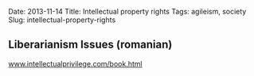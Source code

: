 Date: 2013-11-14
Title: Intellectual property rights
Tags: agileism, society
Slug: intellectual-property-rights

## Liberarianism Issues (romanian)

www.intellectualprivilege.com/book.html